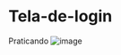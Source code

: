 # Tela-de-login
Praticando
![image](https://user-images.githubusercontent.com/97926275/191872743-eb9d2d11-578a-4cb9-9d4f-659672877c3d.png)
